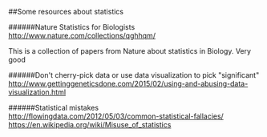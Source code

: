 ##Some resources about statistics

######Nature Statistics for Biologists  
http://www.nature.com/collections/qghhqm/  

This is a collection of papers from Nature about statistics in Biology. Very good

######Don't cherry-pick data or use data visualization to pick "significant"  
http://www.gettinggeneticsdone.com/2015/02/using-and-abusing-data-visualization.html


######Statistical mistakes  
http://flowingdata.com/2012/05/03/common-statistical-fallacies/  
https://en.wikipedia.org/wiki/Misuse_of_statistics



